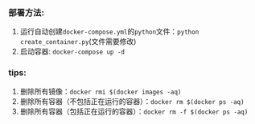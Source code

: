 ### 部署方法:
1. 运行自动创建`docker-compose.yml`的`python`文件：`python create_container.py`(文件需要修改)
2. 启动容器: `docker-compose up -d`
### tips:
1. 删除所有镜像：`docker rmi $(docker images -aq)`
2. 删除所有容器（不包括正在运行的容器）：`docker rm $(docker ps -aq)`
3. 删除所有容器（包括正在运行的容器）：`docker rm -f $(docker ps -aq)`
